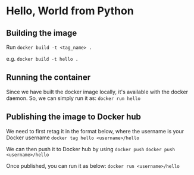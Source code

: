 # Hello, World from Python

## Building the image

Run `docker build -t <tag_name> .`

e.g. `docker build -t hello .`

## Running the container

Since we have built the docker image locally, it's available with the docker daemon. So, we can simply run it as:
`docker run hello`

## Publishing the image to Docker hub

We need to first retag it in the format below, where the username is your Docker username
`docker tag hello <username>/hello`

We can then push it to Docker hub by using `docker push`
`docker push <username>/hello`


Once published, you can run it as below:
`docker run <username>/hello`
